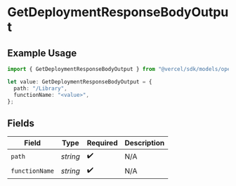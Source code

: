 # GetDeploymentResponseBodyOutput

## Example Usage

```typescript
import { GetDeploymentResponseBodyOutput } from "@vercel/sdk/models/operations/getdeployment.js";

let value: GetDeploymentResponseBodyOutput = {
  path: "/Library",
  functionName: "<value>",
};
```

## Fields

| Field              | Type               | Required           | Description        |
| ------------------ | ------------------ | ------------------ | ------------------ |
| `path`             | *string*           | :heavy_check_mark: | N/A                |
| `functionName`     | *string*           | :heavy_check_mark: | N/A                |